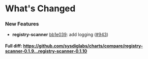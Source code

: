 # What's Changed

### New Features
- **registry-scanner** [bb1e039](https://github.com/sysdiglabs/charts/commit/bb1e0392124130d2df2242c6ae8b015300a65ec3): add logging ([#943](https://github.com/sysdiglabs/charts/issues/943))

#### Full diff: https://github.com/sysdiglabs/charts/compare/registry-scanner-0.1.9...registry-scanner-0.1.10
